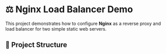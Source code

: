 # ⚖️ Nginx Load Balancer Demo

This project demonstrates how to configure **Nginx** as a reverse proxy and load balancer for two simple static web servers.

## 📁 Project Structure




